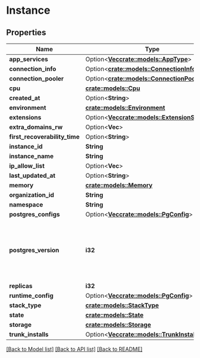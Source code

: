 # Instance

## Properties

Name | Type | Description | Notes
------------ | ------------- | ------------- | -------------
**app_services** | Option<[**Vec<crate::models::AppType>**](AppType.md)> |  | [optional]
**connection_info** | Option<[**crate::models::ConnectionInfo**](ConnectionInfo.md)> |  | [optional]
**connection_pooler** | Option<[**crate::models::ConnectionPooler**](ConnectionPooler.md)> |  | [optional]
**cpu** | [**crate::models::Cpu**](Cpu.md) |  |
**created_at** | Option<**String**> |  | [optional]
**environment** | [**crate::models::Environment**](Environment.md) |  |
**extensions** | Option<[**Vec<crate::models::ExtensionStatus>**](ExtensionStatus.md)> |  | [optional]
**extra_domains_rw** | Option<**Vec<String>**> |  | [optional]
**first_recoverability_time** | Option<**String**> |  | [optional]
**instance_id** | **String** |  |
**instance_name** | **String** |  |
**ip_allow_list** | Option<**Vec<String>**> |  | [optional]
**last_updated_at** | Option<**String**> |  | [optional]
**memory** | [**crate::models::Memory**](Memory.md) |  |
**organization_id** | **String** |  |
**namespace** | **String** |  |
**postgres_configs** | Option<[**Vec<crate::models::PgConfig>**](PgConfig.md)> |  | [optional]
**postgres_version** | **i32** | Major Postgres version this instance is using. Currently: 14, 15 or 16 |
**replicas** | **i32** |  |
**runtime_config** | Option<[**Vec<crate::models::PgConfig>**](PgConfig.md)> |  | [optional]
**stack_type** | [**crate::models::StackType**](StackType.md) |  |
**state** | [**crate::models::State**](State.md) |  |
**storage** | [**crate::models::Storage**](Storage.md) |  |
**trunk_installs** | Option<[**Vec<crate::models::TrunkInstallStatus>**](TrunkInstallStatus.md)> |  | [optional]

[[Back to Model list]](../README.md#documentation-for-models) [[Back to API list]](../README.md#documentation-for-api-endpoints) [[Back to README]](../README.md)

